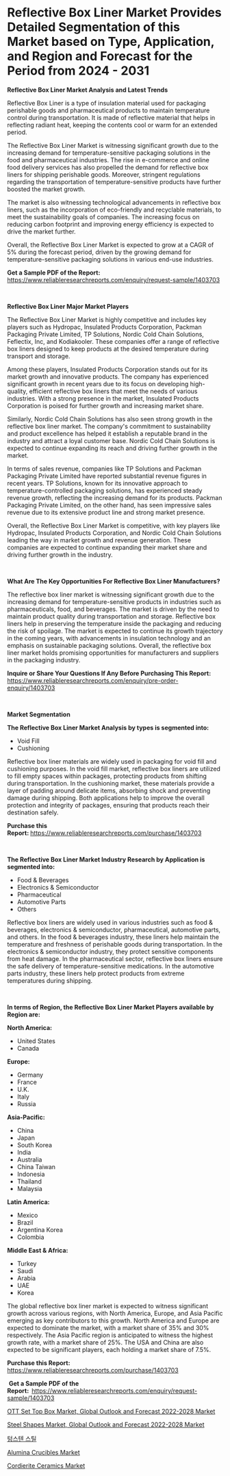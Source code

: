 <p><h1>Reflective Box Liner Market Provides Detailed Segmentation of this Market based on Type, Application, and Region and Forecast for the Period from 2024 - 2031</h1></p><p><strong>Reflective Box Liner Market Analysis and Latest Trends</strong></p>
<p><p>Reflective Box Liner is a type of insulation material used for packaging perishable goods and pharmaceutical products to maintain temperature control during transportation. It is made of reflective material that helps in reflecting radiant heat, keeping the contents cool or warm for an extended period.</p><p>The Reflective Box Liner Market is witnessing significant growth due to the increasing demand for temperature-sensitive packaging solutions in the food and pharmaceutical industries. The rise in e-commerce and online food delivery services has also propelled the demand for reflective box liners for shipping perishable goods. Moreover, stringent regulations regarding the transportation of temperature-sensitive products have further boosted the market growth.</p><p>The market is also witnessing technological advancements in reflective box liners, such as the incorporation of eco-friendly and recyclable materials, to meet the sustainability goals of companies. The increasing focus on reducing carbon footprint and improving energy efficiency is expected to drive the market further.</p><p>Overall, the Reflective Box Liner Market is expected to grow at a CAGR of 5% during the forecast period, driven by the growing demand for temperature-sensitive packaging solutions in various end-use industries.</p></p>
<p><strong>Get a Sample PDF of the Report:&nbsp;</strong> <a href="https://www.reliableresearchreports.com/enquiry/request-sample/1403703">https://www.reliableresearchreports.com/enquiry/request-sample/1403703</a></p>
<p>&nbsp;</p>
<p><strong>Reflective Box Liner Major Market Players</strong></p>
<p><p>The Reflective Box Liner Market is highly competitive and includes key players such as Hydropac, Insulated Products Corporation, Packman Packaging Private Limited, TP Solutions, Nordic Cold Chain Solutions, Feflectix, Inc, and Kodiakooler. These companies offer a range of reflective box liners designed to keep products at the desired temperature during transport and storage.</p><p>Among these players, Insulated Products Corporation stands out for its market growth and innovative products. The company has experienced significant growth in recent years due to its focus on developing high-quality, efficient reflective box liners that meet the needs of various industries. With a strong presence in the market, Insulated Products Corporation is poised for further growth and increasing market share.</p><p>Similarly, Nordic Cold Chain Solutions has also seen strong growth in the reflective box liner market. The company's commitment to sustainability and product excellence has helped it establish a reputable brand in the industry and attract a loyal customer base. Nordic Cold Chain Solutions is expected to continue expanding its reach and driving further growth in the market.</p><p>In terms of sales revenue, companies like TP Solutions and Packman Packaging Private Limited have reported substantial revenue figures in recent years. TP Solutions, known for its innovative approach to temperature-controlled packaging solutions, has experienced steady revenue growth, reflecting the increasing demand for its products. Packman Packaging Private Limited, on the other hand, has seen impressive sales revenue due to its extensive product line and strong market presence.</p><p>Overall, the Reflective Box Liner Market is competitive, with key players like Hydropac, Insulated Products Corporation, and Nordic Cold Chain Solutions leading the way in market growth and revenue generation. These companies are expected to continue expanding their market share and driving further growth in the industry.</p></p>
<p>&nbsp;</p>
<p><strong>What Are The Key Opportunities For Reflective Box Liner Manufacturers?</strong></p>
<p><p>The reflective box liner market is witnessing significant growth due to the increasing demand for temperature-sensitive products in industries such as pharmaceuticals, food, and beverages. The market is driven by the need to maintain product quality during transportation and storage. Reflective box liners help in preserving the temperature inside the packaging and reducing the risk of spoilage. The market is expected to continue its growth trajectory in the coming years, with advancements in insulation technology and an emphasis on sustainable packaging solutions. Overall, the reflective box liner market holds promising opportunities for manufacturers and suppliers in the packaging industry.</p></p>
<p><strong>Inquire or Share Your Questions If Any Before Purchasing This Report:</strong> <a href="https://www.reliableresearchreports.com/enquiry/pre-order-enquiry/1403703">https://www.reliableresearchreports.com/enquiry/pre-order-enquiry/1403703</a></p>
<p>&nbsp;</p>
<p><strong>Market Segmentation</strong></p>
<p><strong>The Reflective Box Liner Market Analysis by types is segmented into:</strong></p>
<p><ul><li>Void Fill</li><li>Cushioning</li></ul></p>
<p><p>Reflective box liner materials are widely used in packaging for void fill and cushioning purposes. In the void fill market, reflective box liners are utilized to fill empty spaces within packages, protecting products from shifting during transportation. In the cushioning market, these materials provide a layer of padding around delicate items, absorbing shock and preventing damage during shipping. Both applications help to improve the overall protection and integrity of packages, ensuring that products reach their destination safely.</p></p>
<p><strong>Purchase this Report:&nbsp;</strong><a href="https://www.reliableresearchreports.com/purchase/1403703">https://www.reliableresearchreports.com/purchase/1403703</a></p>
<p>&nbsp;</p>
<p><strong>The Reflective Box Liner Market Industry Research by Application is segmented into:</strong></p>
<p><ul><li>Food & Beverages</li><li>Electronics & Semiconductor</li><li>Pharmaceutical</li><li>Automotive Parts</li><li>Others</li></ul></p>
<p><p>Reflective box liners are widely used in various industries such as food & beverages, electronics & semiconductor, pharmaceutical, automotive parts, and others. In the food & beverages industry, these liners help maintain the temperature and freshness of perishable goods during transportation. In the electronics & semiconductor industry, they protect sensitive components from heat damage. In the pharmaceutical sector, reflective box liners ensure the safe delivery of temperature-sensitive medications. In the automotive parts industry, these liners help protect products from extreme temperatures during shipping.</p></p>
<p>&nbsp;</p>
<p><strong>In terms of Region, the Reflective Box Liner Market Players available by Region are:</strong></p>
<p>
    <p> <strong> North America: </strong>
        <ul>
            <li>United States</li>
            <li>Canada</li>
        </ul>
        </p> 
    <p> <strong> Europe: </strong>
        <ul>
            <li>Germany</li>
            <li>France</li>
            <li>U.K.</li>
            <li>Italy</li>
            <li>Russia</li>
        </ul>
        </p> 
    <p> <strong> Asia-Pacific: </strong>
        <ul>
            <li>China</li>
            <li>Japan</li>
            <li>South Korea</li>
            <li>India</li>
            <li>Australia</li>
            <li>China Taiwan</li>
            <li>Indonesia</li>
            <li>Thailand</li>
            <li>Malaysia</li>
        </ul>
        </p> 
    <p> <strong> Latin America: </strong>
        <ul>
            <li>Mexico</li>
            <li>Brazil</li>
            <li>Argentina Korea</li>
            <li>Colombia</li>
        </ul>
        </p> 
    <p> <strong> Middle East & Africa: </strong>
        <ul>
            <li>Turkey</li>
            <li>Saudi</li>
            <li>Arabia</li>
            <li>UAE</li>
            <li>Korea</li>
        </ul>
    </p>
    </p>
<p><p>The global reflective box liner market is expected to witness significant growth across various regions, with North America, Europe, and Asia Pacific emerging as key contributors to this growth. North America and Europe are expected to dominate the market, with a market share of 35% and 30% respectively. The Asia Pacific region is anticipated to witness the highest growth rate, with a market share of 25%. The USA and China are also expected to be significant players, each holding a market share of 7.5%.</p></p>
<p><strong>Purchase this Report: </strong><a href="https://www.reliableresearchreports.com/purchase/1403703">https://www.reliableresearchreports.com/purchase/1403703</a></p>
<p>&nbsp;<strong>Get a Sample PDF of the Report:&nbsp;&nbsp;</strong><a href="https://www.reliableresearchreports.com/enquiry/request-sample/1403703">https://www.reliableresearchreports.com/enquiry/request-sample/1403703</a></p>
<p><strong></strong></p>
<p><p><a href="https://unruly-ladybug-44b.notion.site/OTT-Set-Top-Box-Market-Global-Outlook-and-Forecast-2022-2028-Market-Size-Growth-and-Forecast-from--90c0fb7303d34f88b1769f360170ec09">OTT Set Top Box Market, Global Outlook and Forecast 2022-2028 Market</a></p><p><a href="https://poised-avenue-46d.notion.site/Steel-Shapes-Market-Global-Outlook-and-Forecast-2022-2028-Market-Size-Growing-and-Forecasted-for-pe-a62e046e431449308f86d407904c0ad7">Steel Shapes Market, Global Outlook and Forecast 2022-2028 Market</a></p><p><a href="https://medium.com/@cesarytupaucek566/%ED%85%85%EC%8A%A4%ED%85%90-%EC%8A%A4%ED%8B%B8-%EC%8B%9C%EC%9E%A5-%EC%84%B1%EA%B3%B5%EC%A0%81%EC%9D%B8-%EB%B9%84%EC%A6%88%EB%8B%88%EC%8A%A4-%EC%A0%84%EB%9E%B5%EC%9D%84-%EC%9C%84%ED%95%9C-%ED%95%B5%EC%8B%AC-%EC%9A%94%EC%86%8C-2031%EB%85%84%EA%B9%8C%EC%A7%80-%EC%98%88%EC%B8%A1-a553dc523adc">텅스텐 스틸</a></p><p><a href="https://view.publitas.com/reportprime-1/insights-into-alumina-crucibles-market-size-analysing-market-share-trends-and-growth-from-2024-to-2031/">Alumina Crucibles Market</a></p><p><a href="https://view.publitas.com/reportprime-1/cordierite-ceramics-market-analysis-and-market-size-global-industry-overview-market-segmentation-and-forecast-2024-to-2031/">Cordierite Ceramics Market</a></p></p>